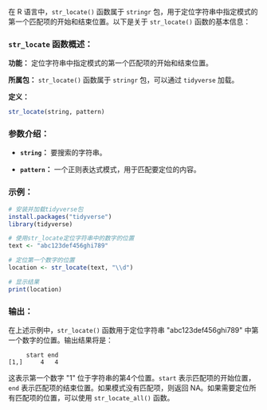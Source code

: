 在 R 语言中，`str_locate()` 函数属于 `stringr` 包，用于定位字符串中指定模式的第一个匹配项的开始和结束位置。以下是关于 `str_locate()` 函数的基本信息：

### `str_locate` 函数概述：

**功能：** 定位字符串中指定模式的第一个匹配项的开始和结束位置。

**所属包：** `str_locate()` 函数属于 `stringr` 包，可以通过 `tidyverse` 加载。

**定义：**
```R
str_locate(string, pattern)
```

### 参数介绍：

- **`string`：** 要搜索的字符串。

- **`pattern`：** 一个正则表达式模式，用于匹配要定位的内容。

### 示例：

```R
# 安装并加载tidyverse包
install.packages("tidyverse")
library(tidyverse)

# 使用str_locate定位字符串中的数字的位置
text <- "abc123def456ghi789"

# 定位第一个数字的位置
location <- str_locate(text, "\\d")

# 显示结果
print(location)
```

### 输出：

在上述示例中，`str_locate()` 函数用于定位字符串 "abc123def456ghi789" 中第一个数字的位置。输出结果将是：

```
     start end
[1,]     4   4
```

这表示第一个数字 "1" 位于字符串的第4个位置。`start` 表示匹配项的开始位置，`end` 表示匹配项的结束位置。如果模式没有匹配项，则返回 NA。如果需要定位所有匹配项的位置，可以使用 `str_locate_all()` 函数。